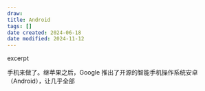 ```yaml
---
draw:
title: Android
tags: []
date created: 2024-06-18
date modified: 2024-11-12
---
```


excerpt

<!-- more -->

手机来做了。继苹果之后，Google 推出了开源的智能手机操作系统安卓（Android），让几乎全部
